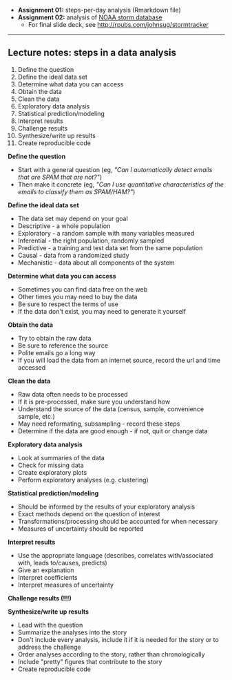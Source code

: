 - **Assignment 01:** steps-per-day analysis (Rmarkdown file)
- **Assignment 02:** analysis of [NOAA storm database](https://d396qusza40orc.cloudfront.net/repdata%2Fdata%2FStormData.csv.bz2)
    - For final slide deck, see http://rpubs.com/johnsug/stormtracker

-------------------------------------

## Lecture notes: steps in a data analysis 

1. Define the question
2. Define the ideal data set
3. Determine what data you can access
4. Obtain the data
5. Clean the data
6. Exploratory data analysis
7. Statistical prediction/modeling
8. Interpret results
9. Challenge results
10. Synthesize/write up results
11. Create reproducible code

**Define the question**
* Start with a general question (eg, *"Can I automatically detect emails that are SPAM that are not?"*)
* Then make it concrete (eg, *"Can I use quantitative characteristics of the emails to classify them as SPAM/HAM?"*) 

**Define the ideal data set**
* The data set may depend on your goal
* Descriptive - a whole population
* Exploratory - a random sample with many variables measured
* Inferential - the right population, randomly sampled
* Predictive - a training and test data set from the same population
* Causal - data from a randomized study
* Mechanistic - data about all components of the system

**Determine what data you can access**
* Sometimes you can find data free on the web
* Other times you may need to buy the data
* Be sure to respect the terms of use
* If the data don't exist, you may need to generate it yourself

**Obtain the data**
* Try to obtain the raw data
* Be sure to reference the source
* Polite emails go a long way
* If you will load the data from an internet source, record the url and time accessed

**Clean the data**
* Raw data often needs to be processed
* If it is pre-processed, make sure you understand how
* Understand the source of the data (census, sample, convenience sample, etc.)
* May need reformating, subsampling - record these steps
* Determine if the data are good enough - if not, quit or change data

**Exploratory data analysis**
* Look at summaries of the data
* Check for missing data
* Create exploratory plots
* Perform exploratory analyses (e.g. clustering) 

**Statistical prediction/modeling**
* Should be informed by the results of your exploratory analysis
* Exact methods depend on the question of interest
* Transformations/processing should be accounted for when necessary
* Measures of uncertainty should be reported

**Interpret results**
* Use the appropriate language (describes, correlates with/associated with, leads to/causes, predicts)
* Give an explanation
* Interpret coefficients
* Interpret measures of uncertainty

**Challenge results (!!!)**

**Synthesize/write up results**
* Lead with the question
* Summarize the analyses into the story
* Don't include every analysis, include it if it is needed for the story or to address the challenge
* Order analyses according to the story, rather than chronologically
* Include "pretty" figures that contribute to the story
* Create reproducible code
